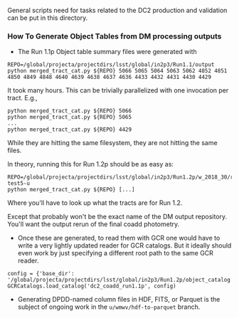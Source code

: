 General scripts need for tasks related to the DC2 production and
validation can be put in this directory.

### How To Generate Object Tables from DM processing outputs
* The Run 1.1p Object table summary files were generated with

```
REPO=/global/projecta/projectdirs/lsst/global/in2p3/Run1.1/output
python merged_tract_cat.py ${REPO} 5066 5065 5064 5063 5062 4852 4851 4850 4849 4848 4640 4639 4638 4637 4636 4433 4432 4431 4430 4429
```

It took many hours.
This can be trivially parallelized with one invocation per tract.  E.g.,

```
python merged_tract_cat.py ${REPO} 5066
python merged_tract_cat.py ${REPO} 5065
...
python merged_tract_cat.py ${REPO} 4429
```

While they are hitting the same filesystem, they are not hitting the same files.

In theory, running this for Run 1.2p should be as easy as:

```
REPO=/global/projecta/projectdirs/lsst/global/in2p3/Run1.2p/w_2018_30/rerun/coadd-test5-u
python merged_tract_cat.py ${REPO} [...]
```

Where you'll have to look up what the tracts are for Run 1.2.

Except that probably won't be the exact name of the DM output repository.  You'll want the output rerun of the final coadd photometry.

* Once these are generated, to read them with GCR one would have to write a very lightly updated reader for GCR catalogs.  But it ideally should even work by just specifying a different root path to the same GCR reader.

```
config = {'base_dir': '/global/projecta/projectdirs/lsst/global/in2p3/Run1.2p/object_catalog'}
GCRCatalogs.load_catalog('dc2_coadd_run1.1p', config)
```

* Generating DPDD-named column files in HDF, FITS, or Parquet is the subject of ongoing work in the `u/wmwv/hdf-to-parquet` branch.
